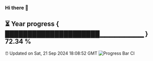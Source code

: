 ### Hi there 👋
⏳ Year progress { █████████████████████▁▁▁▁▁▁▁▁▁ } 72.34 %
---
⏰ Updated on Sat, 21 Sep 2024 18:08:52 GMT
![Progress Bar CI](https://github.com/Moyi321/Moyi321/workflows/Progress%20Bar%20CI/badge.svg)
